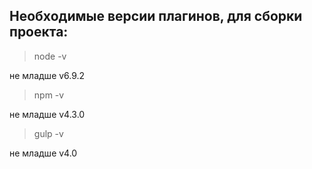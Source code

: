 ## Необходимые версии плагинов, для сборки проекта:

> node -v

не младше v6.9.2

> npm -v

не младше v4.3.0

> gulp -v

не младше v4.0
